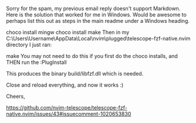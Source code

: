 Sorry for the spam, my previous email reply doesn't support Markdown. Here is the solution that worked for me in Windows. Would be awesome to perhaps list this out as steps in the main readme under a Windows heading.

choco install mingw
choco install make
Then in my C:\Users\Username\AppData\Local\nvim\plugged\telescope-fzf-native.nvim directory I just ran:

make
You may not need to do this if you first do the choco installs, and THEN run the :PlugInstall

This produces the binary build/libfzf.dll which is needed.

Close and reload everything, and now it works :)

Cheers,

https://github.com/nvim-telescope/telescope-fzf-native.nvim/issues/43#issuecomment-1020653830
